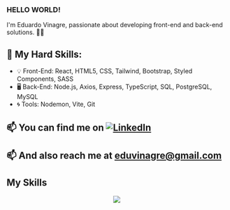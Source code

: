 ### HELLO WORLD!


I'm Eduardo Vinagre, passionate about developing front-end and back-end solutions. 👨‍💻

## 🚀 My Hard Skills:
- 💡 Front-End: React, HTML5, CSS, Tailwind, Bootstrap, Styled Components, SASS
- 🖥️ Back-End: Node.js, Axios, Express, TypeScript, SQL, PostgreSQL, MySQL
- 🌀 Tools: Nodemon, Vite, Git

## 📫 You can find me on [![LinkedIn](https://skillicons.dev/icons?i=linkedin&theme=dark)](https://www.linkedin.com/in/eduvinagre)

## 📫 And also reach me at [eduvinagre@gmail.com](mailto:eduvinagre@gmail.com)

## My Skills
<p align="center">
  <a href="https://skillicons.dev">
    <img src="https://skillicons.dev/icons?i=js,nodejs,ts,react,express,redux,tailwind,mysql,postgres,sequelize,sass,styledcomponents,bootstrap,css,html,git,vite,vitest,jest,npm,notion&theme=dark" />
  </a>
</p>

